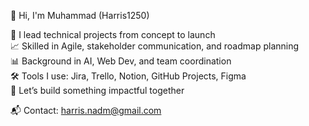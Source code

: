 👋 Hi, I'm Muhammad (Harris1250)

🎯 I lead technical projects from concept to launch  
📈 Skilled in Agile, stakeholder communication, and roadmap planning  
📊 Background in AI, Web Dev, and team coordination  
🛠️ Tools I use: Jira, Trello, Notion, GitHub Projects, Figma  
🤝 Let’s build something impactful together

📬 Contact: harris.nadm@gmail.com
<!---
Harris1250/Harris1250 is a ✨ special ✨ repository because its `README.md` (this file) appears on your GitHub profile.
You can click the Preview link to take a look at your changes.
--->
